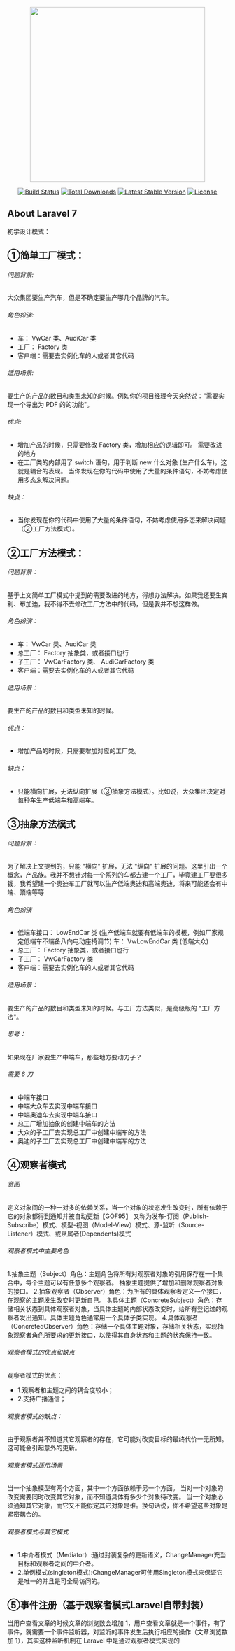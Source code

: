<p align="center"><img src="https://res.cloudinary.com/dtfbvvkyp/image/upload/v1566331377/laravel-logolockup-cmyk-red.svg" width="400"></p>

<p align="center">
<a href="https://travis-ci.org/laravel/framework"><img src="https://travis-ci.org/laravel/framework.svg" alt="Build Status"></a>
<a href="https://packagist.org/packages/laravel/framework"><img src="https://poser.pugx.org/laravel/framework/d/total.svg" alt="Total Downloads"></a>
<a href="https://packagist.org/packages/laravel/framework"><img src="https://poser.pugx.org/laravel/framework/v/stable.svg" alt="Latest Stable Version"></a>
<a href="https://packagist.org/packages/laravel/framework"><img src="https://poser.pugx.org/laravel/framework/license.svg" alt="License"></a>
</p>

## About Laravel 7
初学设计模式：

## ①简单工厂模式：
###### 问题背景:
 
大众集团要生产汽车，但是不确定要生产哪几个品牌的汽车。

###### 角色扮演:
 
- 车： VwCar 类、AudiCar 类
- 工厂： Factory 类
- 客户端：需要去实例化车的人或者其它代码

###### 适用场景:
 
要生产的产品的数目和类型未知的时候。例如你的项目经理今天突然说："需要实现一个导出为 PDF 的的功能"。

###### 优点:
 
- 增加产品的时候，只需要修改 Factory 类，增加相应的逻辑即可。
需要改进的地方
- 在工厂类的内部用了 switch 语句，用于判断 new 什么对象 (生产什么车)，这就是耦合的表现。
当你发现在你的代码中使用了大量的条件语句，不妨考虑使用多态来解决问题。

###### 缺点：
 
- 当你发现在你的代码中使用了大量的条件语句，不妨考虑使用多态来解决问题（②工厂方法模式）。

## ②工厂方法模式：
###### 问题背景：
 
基于上文简单工厂模式中提到的需要改进的地方，得想办法解决。如果我还要生宾利、布加迪，我不得不去修改工厂方法中的代码，但是我并不想这样做。

###### 角色扮演：
 
- 车： VwCar 类、AudiCar 类
- 总工厂： Factory 抽象类，或者接口也行
- 子工厂： VwCarFactory 类、 AudiCarFactory 类
- 客户端：需要去实例化车的人或者其它代码

###### 适用场景：
 
要生产的产品的数目和类型未知的时候。

###### 优点：
 
- 增加产品的时候，只需要增加对应的工厂类。

###### 缺点：
 
- 只能横向扩展，无法纵向扩展（③抽象方法模式）。比如说，大众集团决定对每种车生产低端车和高端车。


## ③抽象方法模式

###### 问题背景：
 
为了解决上文提到的，只能 "横向" 扩展，无法 "纵向" 扩展的问题。这里引出一个概念，产品族。我并不想针对每一个系列的车都去建一个工厂，毕竟建工厂要很多钱，我希望建一个奥迪车工厂就可以生产低端奥迪和高端奥迪，将来可能还会有中端、顶端等等

###### 角色扮演
 

- 低端车接口： LowEndCar 类 (生产低端车就要有低端车的模板，例如厂家规定低端车不端备八向电动座椅调节)
车： VwLowEndCar 类 (低端大众)
- 总工厂： Factory 抽象类，或者接口也行
- 子工厂： VwCarFactory 类
- 客户端：需要去实例化车的人或者其它代码

###### 适用场景：
 
要生产的产品的数目和类型未知的时候。与工厂方法类似，是高级版的 "工厂方法"。

###### 思考：
 
如果现在厂家要生产中端车，那些地方要动刀子？

###### 需要 6 刀
 
- 中端车接口
- 中端大众车去实现中端车接口
- 中端奥迪车去实现中端车接口
- 总工厂增加抽象的创建中端车的方法
- 大众的子工厂去实现总工厂中创建中端车的方法
- 奥迪的子工厂去实现总工厂中创建中端车的方法


## ④观察者模式

###### 意图
 

定义对象间的一种一对多的依赖关系，当一个对象的状态发生改变时，所有依赖于它的对象都得到通知并被自动更新【GOF95】 又称为发布-订阅（Publish-Subscribe）模式、模型-视图（Model-View）模式、源-监听（Source-Listener）模式、或从属者(Dependents)模式

###### 观察者模式中主要角色
 

1.抽象主题（Subject）角色：主题角色将所有对观察者对象的引用保存在一个集合中，每个主题可以有任意多个观察者。 抽象主题提供了增加和删除观察者对象的接口。
2.抽象观察者（Observer）角色：为所有的具体观察者定义一个接口，在观察的主题发生改变时更新自己。
3.具体主题（ConcreteSubject）角色：存储相关状态到具体观察者对象，当具体主题的内部状态改变时，给所有登记过的观察者发出通知。具体主题角色通常用一个具体子类实现。
4.具体观察者（ConcretedObserver）角色：存储一个具体主题对象，存储相关状态，实现抽象观察者角色所要求的更新接口，以使得其自身状态和主题的状态保持一致。

###### 观察者模式的优点和缺点
 
观察者模式的优点：

- 1.观察者和主题之间的耦合度较小；
- 2.支持广播通信；

###### 观察者模式的缺点：
 

由于观察者并不知道其它观察者的存在，它可能对改变目标的最终代价一无所知。这可能会引起意外的更新。


###### 观察者模式适用场景
 
当一个抽象模型有两个方面，其中一个方面依赖于另一个方面。
当对一个对象的改变需要同时改变其它对象，而不知道具体有多少个对象待改变。
当一个对象必须通知其它对象，而它又不能假定其它对象是谁。换句话说，你不希望这些对象是紧密耦合的。

###### 观察者模式与其它模式
 
- 1.中介者模式（Mediator）:通过封装复杂的更新语义，ChangeManager充当目标和观察者之间的中介者。
- 2.单例模式(singleton模式):ChangeManager可使用Singleton模式来保证它是唯一的并且是可全局访问的。


## ⑤事件注册（基于观察者模式Laravel自带封装）
当用户查看文章的时候文章的浏览数会增加 1，用户查看文章就是一个事件，有了事件，就需要一个事件监听器，对监听的事件发生后执行相应的操作（文章浏览数加 1），其实这种监听机制在 Laravel 中是通过观察者模式实现的

 

